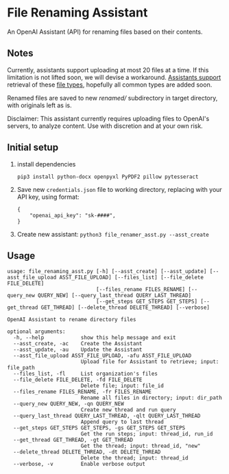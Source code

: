 # File Renaming Assistant
An OpenAI Assistant (API) for renaming files based on their contents. 

## Notes
Currently, assistants support uploading at most 20 files at a time. If this limitation is not lifted soon, we will devise a workaround.
[Assistants support](https://platform.openai.com/docs/assistants/tools/supported-files) retrieval of these [file types](supported-file-types.csv), hopefully all common types are added soon.

Renamed files are saved to new *renamed/* subdirectory in target directory, with originals left as is.

Disclaimer: This assistant currently requires uploading files to OpenAI's servers, to analyze content. Use with discretion and at your own risk.

## Initial setup
1. install dependencies
    ```
    pip3 install python-docx openpyxl PyPDF2 pillow pytesseract
    ```

2. Save new `credentials.json` file to working directory, replacing with your API key, using format:
    ```
    {
        "openai_api_key": "sk-####",
    }
    ```
3. Create new assistant:
    `python3 file_renamer_asst.py --asst_create`

## Usage
```
usage: file_renaming_asst.py [-h] [--asst_create] [--asst_update] [--asst_file_upload ASST_FILE_UPLOAD] [--files_list] [--file_delete FILE_DELETE]
                             [--files_rename FILES_RENAME] [--query_new QUERY_NEW] [--query_last_thread QUERY_LAST_THREAD]
                             [--get_steps GET_STEPS GET_STEPS] [--get_thread GET_THREAD] [--delete_thread DELETE_THREAD] [--verbose]

OpenAI Assistant to rename directory files

optional arguments:
  -h, --help            show this help message and exit
  --asst_create, -ac    Create the Assistant
  --asst_update, -au    Update the Assistant
  --asst_file_upload ASST_FILE_UPLOAD, -afu ASST_FILE_UPLOAD
                        Upload file for Assistant to retrieve; input: file_path
  --files_list, -fl     List organization's files
  --file_delete FILE_DELETE, -fd FILE_DELETE
                        Delete file; input: file_id
  --files_rename FILES_RENAME, -fr FILES_RENAME
                        Rename all files in directory; input: dir_path
  --query_new QUERY_NEW, -qn QUERY_NEW
                        Create new thread and run query
  --query_last_thread QUERY_LAST_THREAD, -qlt QUERY_LAST_THREAD
                        Append query to last thread
  --get_steps GET_STEPS GET_STEPS, -gs GET_STEPS GET_STEPS
                        Get the run steps; input: thread_id, run_id
  --get_thread GET_THREAD, -gt GET_THREAD
                        Get the thread; input: thread_id, "new"
  --delete_thread DELETE_THREAD, -dt DELETE_THREAD
                        Delete the thread; input: thread_id
  --verbose, -v         Enable verbose output
```